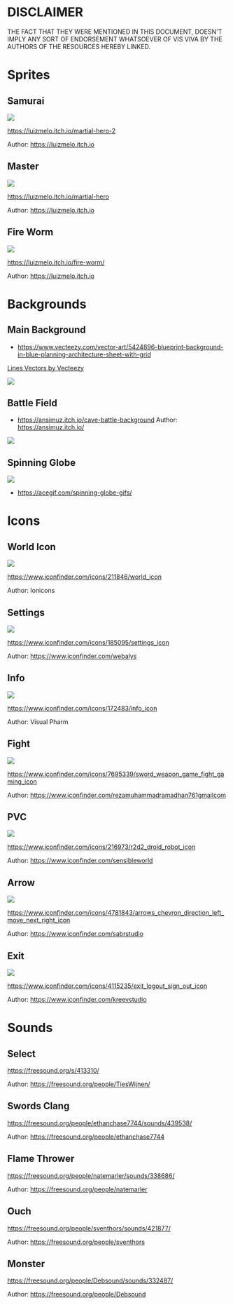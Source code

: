 # DISCLAIMER

THE FACT THAT THEY WERE MENTIONED IN THIS DOCUMENT, DOESN'T IMPLY ANY SORT OF ENDORSEMENT WHATSOEVER OF VIS VIVA BY THE AUTHORS OF THE RESOURCES HEREBY LINKED.

# Sprites 

## Samurai
<img src="./battle-units/samurai/attack.gif">

https://luizmelo.itch.io/martial-hero-2

Author: https://luizmelo.itch.io

## Master
<img src="./battle-units/master/attack.gif">

https://luizmelo.itch.io/martial-hero

Author: https://luizmelo.itch.io

## Fire Worm
<img src="./battle-units/fire-worm/attack.gif">

https://luizmelo.itch.io/fire-worm/

Author: https://luizmelo.itch.io

# Backgrounds 

## Main Background
* https://www.vecteezy.com/vector-art/5424896-blueprint-background-in-blue-planning-architecture-sheet-with-grid

<a href="https://www.vecteezy.com/free-vector/lines">Lines Vectors by Vecteezy</a>

<img src="./backgrounds/background.jpg">


## Battle Field
* https://ansimuz.itch.io/cave-battle-background
Author: https://ansimuz.itch.io/

<img src="./backgrounds/bg1.png">


## Spinning Globe

<img src="./backgrounds/world-map-bg.gif">


* https://acegif.com/spinning-globe-gifs/


# Icons 

## World Icon

<img src="./icons/world-map.png">

https://www.iconfinder.com/icons/211846/world_icon

Author: Ionicons 

## Settings 

<img src="./icons/settings.png">

https://www.iconfinder.com/icons/185095/settings_icon

Author: https://www.iconfinder.com/webalys

## Info

<img src="./icons/info.png">

https://www.iconfinder.com/icons/172483/info_icon

Author: Visual Pharm


## Fight

<img src="./icons/fight.png">

https://www.iconfinder.com/icons/7695339/sword_weapon_game_fight_gaming_icon

Author: https://www.iconfinder.com/rezamuhammadramadhan761gmailcom

## PVC

<img src="./icons/pvc.png">

https://www.iconfinder.com/icons/216973/r2d2_droid_robot_icon

Author: https://www.iconfinder.com/sensibleworld


## Arrow 

<img src="./icons/arrow.png">

https://www.iconfinder.com/icons/4781843/arrows_chevron_direction_left_move_next_right_icon

Author: https://www.iconfinder.com/sabrstudio

## Exit 

<img src="./icons/exit.png">


https://www.iconfinder.com/icons/4115235/exit_logout_sign_out_icon

Author: https://www.iconfinder.com/kreevstudio


# Sounds 

## Select

https://freesound.org/s/413310/

Author: https://freesound.org/people/TiesWijnen/


## Swords Clang

https://freesound.org/people/ethanchase7744/sounds/439538/

Author: https://freesound.org/people/ethanchase7744

## Flame Thrower

https://freesound.org/people/natemarler/sounds/338686/

Author: https://freesound.org/people/natemarler


## Ouch

https://freesound.org/people/sventhors/sounds/421877/

Author: https://freesound.org/people/sventhors

## Monster

https://freesound.org/people/Debsound/sounds/332487/

Author: https://freesound.org/people/Debsound